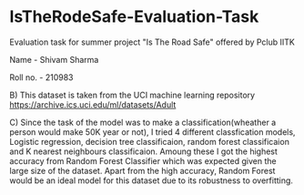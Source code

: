 # IsTheRodeSafe-Evaluation-Task
Evaluation task for summer project "Is The Road Safe" offered by Pclub IITK

Name - Shivam Sharma

Roll no. - 210983

B) This dataset is taken from the UCI machine learning repository https://archive.ics.uci.edu/ml/datasets/Adult

C) Since the task of the model was to make a classification(wheather a person would make 50K year or not), I tried 4 different classfication models, Logistic regression, decision tree classificaion, random forest classificaion and K nearest neighbours classificaion. Amoung these I got the highest accuracy from Random Forest Classifier which was expected given the large size of the dataset. Apart from the high accuracy, Random Forest would be an ideal model for this dataset due to its robustness to overfitting.
